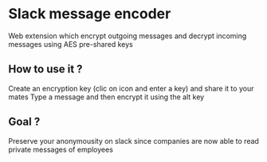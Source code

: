 # Slack message encoder
Web extension which encrypt outgoing messages and decrypt incoming messages using AES pre-shared keys

## How to use it ?
Create an encryption key (clic on icon and enter a key) and share it to your mates
Type a message and then encrypt it using the alt key

## Goal ?
Preserve your anonymousity on slack since companies are now able to read private messages of employees
